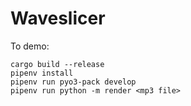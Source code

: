 
# Waveslicer

To demo:

```
cargo build --release
pipenv install
pipenv run pyo3-pack develop
pipenv run python -m render <mp3 file>
```
